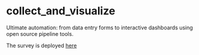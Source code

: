 # collect_and_visualize
Ultimate automation: from data entry forms to interactive dashboards using open source pipeline tools.

The survey is deployed [here](https://corneliuskiplimo.shinyapps.io/DummySurvey/)
